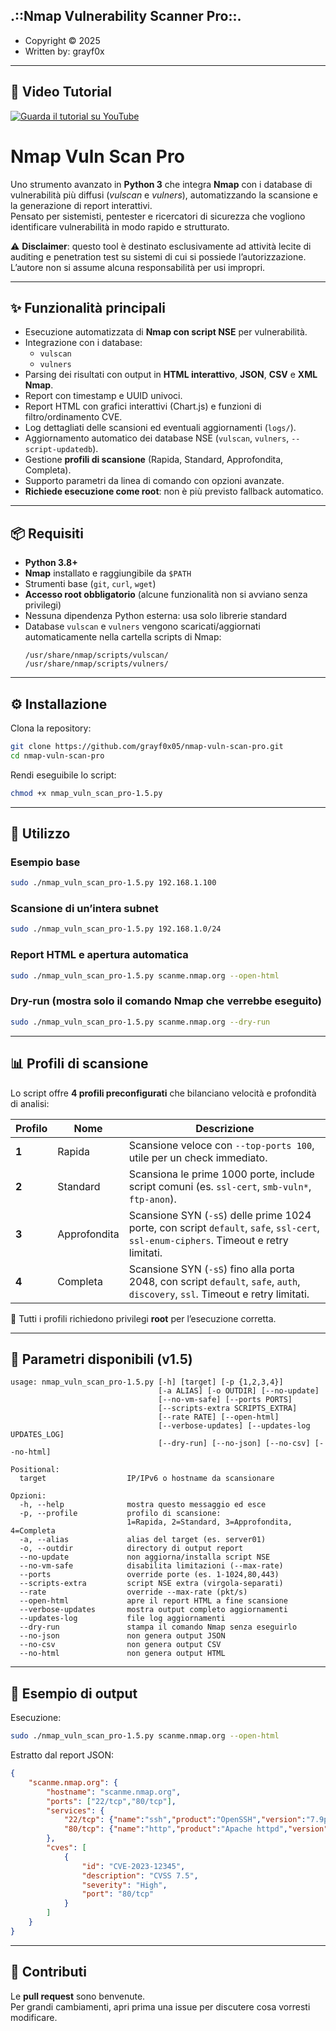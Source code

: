 .::Nmap Vulnerability Scanner Pro::.
------------------------------------
  - Copyright ©️ 2025  
  - Written by: grayf0x        

***  

## 🎥 Video Tutorial
[![Guarda il tutorial su YouTube](https://img.youtube.com/vi/ChwVWax0YPY/0.jpg)](https://www.youtube.com/watch?v=ChwVWax0YPY)

# Nmap Vuln Scan Pro

Uno strumento avanzato in **Python 3** che integra **Nmap** con i database di vulnerabilità più diffusi (*vulscan* e *vulners*), automatizzando la scansione e la generazione di report interattivi.  
Pensato per sistemisti, pentester e ricercatori di sicurezza che vogliono identificare vulnerabilità in modo rapido e strutturato.

⚠️ **Disclaimer**: questo tool è destinato esclusivamente ad attività lecite di auditing e penetration test su sistemi di cui si possiede l’autorizzazione.  
L’autore non si assume alcuna responsabilità per usi impropri.

---

## ✨ Funzionalità principali
- Esecuzione automatizzata di **Nmap con script NSE** per vulnerabilità.
- Integrazione con i database:
  - `vulscan`
  - `vulners`
- Parsing dei risultati con output in **HTML interattivo**, **JSON**, **CSV** e **XML Nmap**.
- Report con timestamp e UUID univoci.
- Report HTML con grafici interattivi (Chart.js) e funzioni di filtro/ordinamento CVE.
- Log dettagliati delle scansioni ed eventuali aggiornamenti (`logs/`).
- Aggiornamento automatico dei database NSE (`vulscan`, `vulners`, `--script-updatedb`).
- Gestione **profili di scansione** (Rapida, Standard, Approfondita, Completa).
- Supporto parametri da linea di comando con opzioni avanzate.
- **Richiede esecuzione come root**: non è più previsto fallback automatico.

---

## 📦 Requisiti
- **Python 3.8+**
- **Nmap** installato e raggiungibile da `$PATH`
- Strumenti base (`git`, `curl`, `wget`)
- **Accesso root obbligatorio** (alcune funzionalità non si avviano senza privilegi)
- Nessuna dipendenza Python esterna: usa solo librerie standard
- Database `vulscan` e `vulners` vengono scaricati/aggiornati automaticamente nella cartella scripts di Nmap:
  ```
  /usr/share/nmap/scripts/vulscan/
  /usr/share/nmap/scripts/vulners/
  ```

---

## ⚙️ Installazione
Clona la repository:
```bash
git clone https://github.com/grayf0x05/nmap-vuln-scan-pro.git
cd nmap-vuln-scan-pro
```

Rendi eseguibile lo script:
```bash
chmod +x nmap_vuln_scan_pro-1.5.py
```

---

## 🚀 Utilizzo

### Esempio base
```bash
sudo ./nmap_vuln_scan_pro-1.5.py 192.168.1.100
```

### Scansione di un’intera subnet
```bash
sudo ./nmap_vuln_scan_pro-1.5.py 192.168.1.0/24
```

### Report HTML e apertura automatica
```bash
sudo ./nmap_vuln_scan_pro-1.5.py scanme.nmap.org --open-html
```

### Dry-run (mostra solo il comando Nmap che verrebbe eseguito)
```bash
sudo ./nmap_vuln_scan_pro-1.5.py scanme.nmap.org --dry-run
```

---

## 📊 Profili di scansione

Lo script offre **4 profili preconfigurati** che bilanciano velocità e profondità di analisi:  

| Profilo | Nome           | Descrizione |
|---------|----------------|-------------|
| **1**   | Rapida         | Scansione veloce con `--top-ports 100`, utile per un check immediato. |
| **2**   | Standard       | Scansiona le prime 1000 porte, include script comuni (es. `ssl-cert`, `smb-vuln*`, `ftp-anon`). |
| **3**   | Approfondita   | Scansione SYN (`-sS`) delle prime 1024 porte, con script `default`, `safe`, `ssl-cert`, `ssl-enum-ciphers`. Timeout e retry limitati. |
| **4**   | Completa       | Scansione SYN (`-sS`) fino alla porta 2048, con script `default`, `safe`, `auth`, `discovery`, `ssl`. Timeout e retry limitati. |

🔹 Tutti i profili richiedono privilegi **root** per l’esecuzione corretta.  

---

## 🔧 Parametri disponibili (v1.5)
```
usage: nmap_vuln_scan_pro-1.5.py [-h] [target] [-p {1,2,3,4}]
                                 [-a ALIAS] [-o OUTDIR] [--no-update]
                                 [--no-vm-safe] [--ports PORTS]
                                 [--scripts-extra SCRIPTS_EXTRA]
                                 [--rate RATE] [--open-html]
                                 [--verbose-updates] [--updates-log UPDATES_LOG]
                                 [--dry-run] [--no-json] [--no-csv] [--no-html]

Positional:
  target                  IP/IPv6 o hostname da scansionare

Opzioni:
  -h, --help              mostra questo messaggio ed esce
  -p, --profile           profilo di scansione:
                          1=Rapida, 2=Standard, 3=Approfondita, 4=Completa
  -a, --alias             alias del target (es. server01)
  -o, --outdir            directory di output report
  --no-update             non aggiorna/installa script NSE
  --no-vm-safe            disabilita limitazioni (--max-rate)
  --ports                 override porte (es. 1-1024,80,443)
  --scripts-extra         script NSE extra (virgola-separati)
  --rate                  override --max-rate (pkt/s)
  --open-html             apre il report HTML a fine scansione
  --verbose-updates       mostra output completo aggiornamenti
  --updates-log           file log aggiornamenti
  --dry-run               stampa il comando Nmap senza eseguirlo
  --no-json               non genera output JSON
  --no-csv                non genera output CSV
  --no-html               non genera output HTML
```

---

## 📑 Esempio di output
Esecuzione:
```bash
sudo ./nmap_vuln_scan_pro-1.5.py scanme.nmap.org --open-html
```

Estratto dal report JSON:
```json
{
    "scanme.nmap.org": {
        "hostname": "scanme.nmap.org",
        "ports": ["22/tcp","80/tcp"],
        "services": {
            "22/tcp": {"name":"ssh","product":"OpenSSH","version":"7.9p1"},
            "80/tcp": {"name":"http","product":"Apache httpd","version":"2.4.38"}
        },
        "cves": [
            {
                "id": "CVE-2023-12345",
                "description": "CVSS 7.5",
                "severity": "High",
                "port": "80/tcp"
            }
        ]
    }
}
```

---

## 🤝 Contributi
Le **pull request** sono benvenute.  
Per grandi cambiamenti, apri prima una issue per discutere cosa vorresti modificare.  
